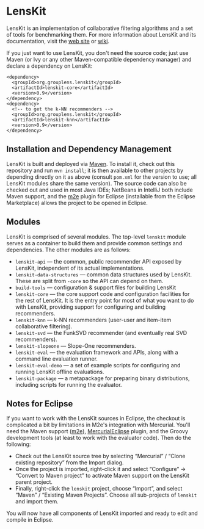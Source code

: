 # LensKit

LensKit is an implementation of collaborative filtering algorithms and
a set of tools for benchmarking them.  For more information about
LensKit and its documentation, visit the [web site][] or [wiki][].

[web site]: http://lenskit.grouplens.org
[wiki]: http://dev.grouplens.org/trac/lenskit

If you just want to use LensKit, you don't need the source code; just use
Maven (or Ivy or any other Maven-compatible dependency manager) and declare
a dependency on LensKit:

    <dependency>
      <groupId>org.grouplens.lenskit</groupId>
      <artifactId>lenskit-core</artifactId>
      <version>0.9</version>
    </dependency>
    <dependency>
      <!-- to get the k-NN recommenders -->
      <groupId>org.grouplens.lenskit</groupId>
      <artifactId>lenskit-knn</artifactId>
      <version>0.9</version>
    </dependency>

## Installation and Dependency Management

LensKit is built and deployed via [Maven][].  To install it, check out
this repository and run `mvn install`; it is then available to other projects by
depending directly on it as above (consult `pom.xml` for the version to use; all LensKit
modules share the same version).  The source code can also be checked out and used
in most Java IDEs; NetBeans in IntelliJ both include Maven support, and the [m2e][]
plugin for Eclipse (installable from the Eclipse Marketplace) allows the project to
be opened in Eclipse.

[Maven]: http://maven.apache.org
[m2e]: http://eclipse.org/m2e

## Modules

LensKit is comprised of several modules.  The top-level `lenskit`
module serves as a container to build them and provide common settings
and dependencies.  The other modules are as follows:

* `lenskit-api` — the common, public recommender API exposed by LensKit, independent
  of its actual implementations.
* `lenskit-data-structures` — common data structures used by LensKit.
  These are split from `-core` so the API can depend on them.
* `build-tools` — configuration & support files for building LensKit
* `lenskit-core` — the core support code and configuration facilities for
  the rest of LensKit. It is the entry point for most of what you want to do with
  LensKit, providing support for configuring and building recommenders.
* `lenskit-knn` — k-NN recommenders (user-user and item-item collaborative
  filtering).
* `lenskit-svd` — the FunkSVD recommender (and eventually real SVD recommenders).
* `lenskit-slopeone` — Slope-One recommenders.
* `lenskit-eval` — the evaluation framework and APIs, along with a command line
  evaluation runner.
* `lenskit-eval-demo` — a set of example scripts for configuring and running LensKit
  offline evaluations.
* `lenskit-package` — a metapackage for preparing binary distributions, including
  scripts for running the evaluator.


## Notes for Eclipse

If you want to work with the LensKit sources in Eclipse, the checkout is complicated a bit
by limitations in M2e's integration with Mercurial. You'll need the Maven support ([m2e][]),
[MercurialEclipse][HGE] plugin, and the Groovy development tools (at least to work with the
evaluator code). Then do the following:

* Check out the LensKit source tree by selecting “Mercurial” / “Clone existing repository”
  from the Import dialog.
* Once the project is imported, right-click it and select “Configure” → “Convert to Maven project”
  to activate Maven support on the LensKit parent project.
* Finally, right-click the `lenskit` project, choose “Import”, and select “Maven” / “Existing
  Maven Projects”. Choose all sub-projects of `lenskit` and import them.

You will now have all components of LensKit imported and ready to edit and compile in Eclipse.

[HGE]: http://javaforge.com/project/HGE
